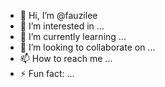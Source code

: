 - 👋 Hi, I’m @fauzilee
- 👀 I’m interested in ...
- 🌱 I’m currently learning ...
- 💞️ I’m looking to collaborate on ...
- 📫 How to reach me ...
- ⚡ Fun fact: ...

<!---
fauzilee/fauzilee is a ✨ special ✨ repository because its `README.md` (this file) appears on your GitHub profile.
You can click the Preview link to take a look at your changes.
--->
